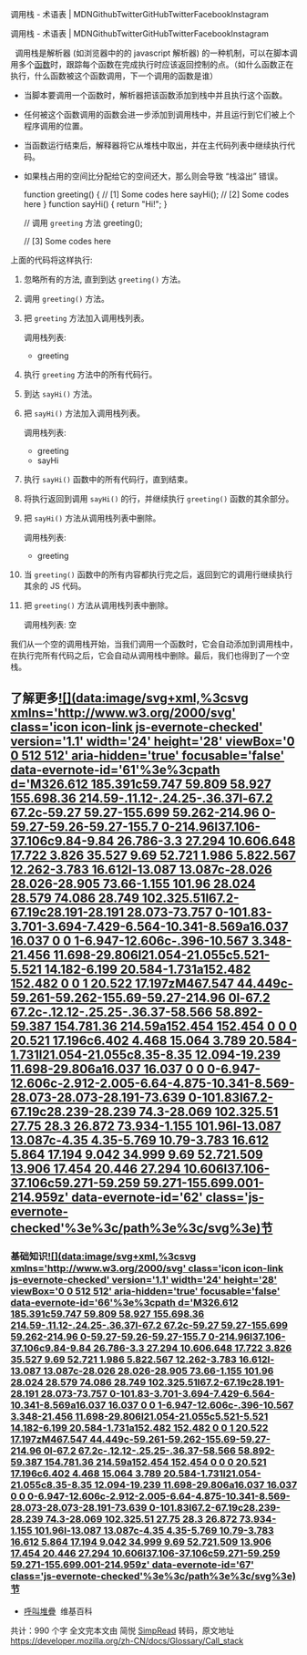 调用栈 - 术语表 | MDNGithubTwitterGitHubTwitterFacebookInstagram

   调用栈 - 术语表 | MDNGithubTwitterGitHubTwitterFacebookInstagram

  调用栈是解析器 (如浏览器中的的 javascript 解析器) 的一种机制，可以在脚本调用多个[函数](https://simpread.herokuapp.com/en-US/docs/Glossary/function)时，跟踪每个函数在完成执行时应该返回控制的点。（如什么函数正在执行，什么函数被这个函数调用，下一个调用的函数是谁）

- 当脚本要调用一个函数时，解析器把该函数添加到栈中并且执行这个函数。

- 任何被这个函数调用的函数会进一步添加到调用栈中，并且运行到它们被上个程序调用的位置。

- 当函数运行结束后，解释器将它从堆栈中取出，并在主代码列表中继续执行代码。

- 如果栈占用的空间比分配给它的空间还大，那么则会导致 “栈溢出” 错误。

	function greeting() {
	   // [1] Some codes here
	   sayHi();
	   // [2] Some codes here
	}
	function sayHi() {
	   return "Hi!";
	}

	// 调用 `greeting` 方法
	greeting();

	// [3] Some codes here

上面的代码将这样执行:

1. 忽略所有的方法, 直到到达 `greeting()` 方法。

2. 调用 `greeting()` 方法。

3. 把 `greeting` 方法加入调用栈列表。

	调用栈列表:

	- greeting

4. 执行 `greeting` 方法中的所有代码行。

5. 到达 `sayHi()` 方法。

6. 把 `sayHi()` 方法加入调用栈列表。

	调用栈列表:

	- greeting
	- sayHi

7. 执行 `sayHi()` 函数中的所有代码行，直到结束。

8. 将执行返回到调用 `sayHi()` 的行，并继续执行 `greeting()` 函数的其余部分。

9. 把 `sayHi()` 方法从调用栈列表中删除。

	调用栈列表:

	- greeting

10. 当 `greeting()` 函数中的所有内容都执行完之后，返回到它的调用行继续执行其余的 JS 代码。

11. 把 `greeting()` 方法从调用栈列表中删除。

	调用栈列表:
	空

我们从一个空的调用栈开始，当我们调用一个函数时，它会自动添加到调用栈中，在执行完所有代码之后，它会自动从调用栈中删除。最后，我们也得到了一个空栈。

## 了解更多[![](data:image/svg+xml,%3csvg xmlns='http://www.w3.org/2000/svg' class='icon icon-link js-evernote-checked' version='1.1' width='24' height='28' viewBox='0 0 512 512' aria-hidden='true' focusable='false' data-evernote-id='61'%3e%3cpath d='M326.612 185.391c59.747 59.809 58.927 155.698.36 214.59-.11.12-.24.25-.36.37l-67.2 67.2c-59.27 59.27-155.699 59.262-214.96 0-59.27-59.26-59.27-155.7 0-214.96l37.106-37.106c9.84-9.84 26.786-3.3 27.294 10.606.648 17.722 3.826 35.527 9.69 52.721 1.986 5.822.567 12.262-3.783 16.612l-13.087 13.087c-28.026 28.026-28.905 73.66-1.155 101.96 28.024 28.579 74.086 28.749 102.325.51l67.2-67.19c28.191-28.191 28.073-73.757 0-101.83-3.701-3.694-7.429-6.564-10.341-8.569a16.037 16.037 0 0 1-6.947-12.606c-.396-10.567 3.348-21.456 11.698-29.806l21.054-21.055c5.521-5.521 14.182-6.199 20.584-1.731a152.482 152.482 0 0 1 20.522 17.197zM467.547 44.449c-59.261-59.262-155.69-59.27-214.96 0l-67.2 67.2c-.12.12-.25.25-.36.37-58.566 58.892-59.387 154.781.36 214.59a152.454 152.454 0 0 0 20.521 17.196c6.402 4.468 15.064 3.789 20.584-1.731l21.054-21.055c8.35-8.35 12.094-19.239 11.698-29.806a16.037 16.037 0 0 0-6.947-12.606c-2.912-2.005-6.64-4.875-10.341-8.569-28.073-28.073-28.191-73.639 0-101.83l67.2-67.19c28.239-28.239 74.3-28.069 102.325.51 27.75 28.3 26.872 73.934-1.155 101.96l-13.087 13.087c-4.35 4.35-5.769 10.79-3.783 16.612 5.864 17.194 9.042 34.999 9.69 52.721.509 13.906 17.454 20.446 27.294 10.606l37.106-37.106c59.271-59.259 59.271-155.699.001-214.959z' data-evernote-id='62' class='js-evernote-checked'%3e%3c/path%3e%3c/svg%3e)节](https://developer.mozilla.org/zh-CN/docs/Glossary/Call_stack#%E4%BA%86%E8%A7%A3%E6%9B%B4%E5%A4%9A)

### 基础知识[![](data:image/svg+xml,%3csvg xmlns='http://www.w3.org/2000/svg' class='icon icon-link js-evernote-checked' version='1.1' width='24' height='28' viewBox='0 0 512 512' aria-hidden='true' focusable='false' data-evernote-id='66'%3e%3cpath d='M326.612 185.391c59.747 59.809 58.927 155.698.36 214.59-.11.12-.24.25-.36.37l-67.2 67.2c-59.27 59.27-155.699 59.262-214.96 0-59.27-59.26-59.27-155.7 0-214.96l37.106-37.106c9.84-9.84 26.786-3.3 27.294 10.606.648 17.722 3.826 35.527 9.69 52.721 1.986 5.822.567 12.262-3.783 16.612l-13.087 13.087c-28.026 28.026-28.905 73.66-1.155 101.96 28.024 28.579 74.086 28.749 102.325.51l67.2-67.19c28.191-28.191 28.073-73.757 0-101.83-3.701-3.694-7.429-6.564-10.341-8.569a16.037 16.037 0 0 1-6.947-12.606c-.396-10.567 3.348-21.456 11.698-29.806l21.054-21.055c5.521-5.521 14.182-6.199 20.584-1.731a152.482 152.482 0 0 1 20.522 17.197zM467.547 44.449c-59.261-59.262-155.69-59.27-214.96 0l-67.2 67.2c-.12.12-.25.25-.36.37-58.566 58.892-59.387 154.781.36 214.59a152.454 152.454 0 0 0 20.521 17.196c6.402 4.468 15.064 3.789 20.584-1.731l21.054-21.055c8.35-8.35 12.094-19.239 11.698-29.806a16.037 16.037 0 0 0-6.947-12.606c-2.912-2.005-6.64-4.875-10.341-8.569-28.073-28.073-28.191-73.639 0-101.83l67.2-67.19c28.239-28.239 74.3-28.069 102.325.51 27.75 28.3 26.872 73.934-1.155 101.96l-13.087 13.087c-4.35 4.35-5.769 10.79-3.783 16.612 5.864 17.194 9.042 34.999 9.69 52.721.509 13.906 17.454 20.446 27.294 10.606l37.106-37.106c59.271-59.259 59.271-155.699.001-214.959z' data-evernote-id='67' class='js-evernote-checked'%3e%3c/path%3e%3c/svg%3e)节](https://developer.mozilla.org/zh-CN/docs/Glossary/Call_stack#%E5%9F%BA%E7%A1%80%E7%9F%A5%E8%AF%86)

- [呼叫堆疊](https://zh.wikipedia.org/wiki/%E5%91%BC%E5%8F%AB%E5%A0%86%E7%96%8A)  维基百科

共计：990 个字   全文完本文由 简悦 [SimpRead](http://ksria.com/simpread) 转码，原文地址 https://developer.mozilla.org/zh-CN/docs/Glossary/Call_stack